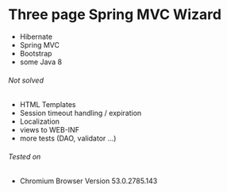# Three page Spring MVC Wizard
* Hibernate
* Spring MVC
* Bootstrap
* some Java 8

###### Not solved
* HTML Templates
* Session timeout handling / expiration
* Localization
* views to WEB-INF
* more tests (DAO, validator ...)

###### Tested on
* Chromium Browser Version 53.0.2785.143